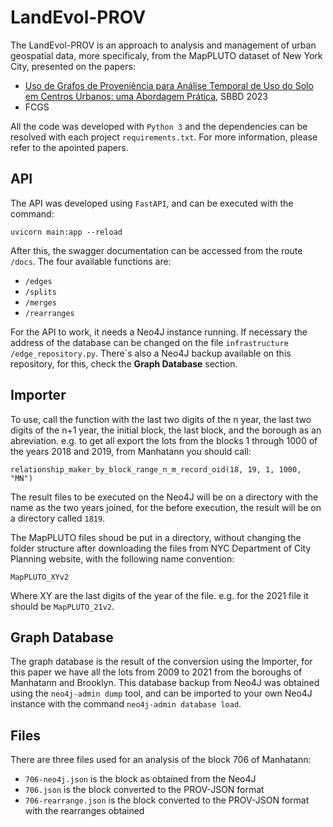 # LandEvol-PROV
The LandEvol-PROV is an approach to analysis and management of urban geospatial data, more specificaly, from the MapPLUTO dataset of New York City, presented on the papers:

* [Uso de Grafos de Proveniência para Análise Temporal de Uso do Solo em Centros Urbanos: uma Abordagem Prática](https://sol.sbc.org.br/index.php/sbbd/article/view/25560), SBBD 2023
* FCGS

All the code was developed with `Python 3` and the dependencies can be resolved with each project `requirements.txt`. For more information, please refer to the apointed papers.

## API
The API was developed using `FastAPI`, and can be executed with the command:

```
uvicorn main:app --reload
```

After this, the swagger documentation can be accessed from the route `/docs`. The four available functions are:

* `/edges`
* `/splits`
* `/merges`
* `/rearranges`

For the API to work, it needs a Neo4J instance running. If necessary the address of the database can be changed on the file `infrastructure
/edge_repository.py`. There`s also a Neo4J backup available on this repository, for this, check the **Graph Database** section.

## Importer
To use, call the function with the last two digits of the n year, the last two digits of the n+1 year, the initial block, the last block, and the borough as an abreviation. e.g. to get all export the lots from the blocks 1 through 1000 of the years 2018 and 2019, from Manhatann you should call:

```
relationship_maker_by_block_range_n_m_record_oid(18, 19, 1, 1000, "MN")
``` 
The result files to be executed on the Neo4J will be on a directory with the name as the two years joined, for the before execution, the result will be on a directory called `1819`.


The MapPLUTO files shoud be put in a directory, without changing the folder structure after downloading the files from NYC Department of City Planning website, with the following name convention:

```
MapPLUTO_XYv2
``` 

Where XY are the last digits of the year of the file. e.g. for the 2021 file it should be `MapPLUTO_21v2`. 

## Graph Database

The graph database is the result of the conversion using the Importer, for this paper we have all the lots from 2009 to 2021 from the boroughs of Manhatann and Brooklyn. This database backup from Neo4J was obtained using the `neo4j-admin dump` tool, and can be imported to your own Neo4J instance with the command `neo4j-admin database load`.

## Files
There are three files used for an analysis of the block 706 of Manhatann:
* `706-neo4j.json` is the block as obtained from the Neo4J
* `706.json` is the block converted to the PROV-JSON format
* `706-rearrange.json` is the block converted to the PROV-JSON format with the rearranges obtained

